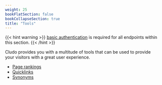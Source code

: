 ```yaml
---
weight: 25
bookFlatSection: false
bookCollapseSection: true
title: "Tools"
---
```


{{< hint warning >}}
[basic authentication](../authentication#basic) is required for all endpoints within this section.
{{< /hint >}}


Cludo provides you with a multitude of tools that can be used to provide your visitors with a great user experience.

- [Page rankings](page-rankings)
- [Quicklinks](quick-links)
- [Synonyms](synonyms)</a>